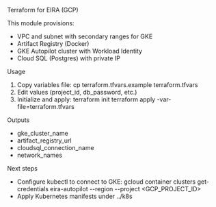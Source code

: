 Terraform for EIRA (GCP)

This module provisions:
- VPC and subnet with secondary ranges for GKE
- Artifact Registry (Docker)
- GKE Autopilot cluster with Workload Identity
- Cloud SQL (Postgres) with private IP

Usage
1. Copy variables file:
   cp terraform.tfvars.example terraform.tfvars
2. Edit values (project_id, db_password, etc.)
3. Initialize and apply:
   terraform init
   terraform apply -var-file=terraform.tfvars

Outputs
- gke_cluster_name
- artifact_registry_url
- cloudsql_connection_name
- network_names

Next steps
- Configure kubectl to connect to GKE:
  gcloud container clusters get-credentials eira-autopilot --region <REGION> --project <GCP_PROJECT_ID>
- Apply Kubernetes manifests under ../k8s


